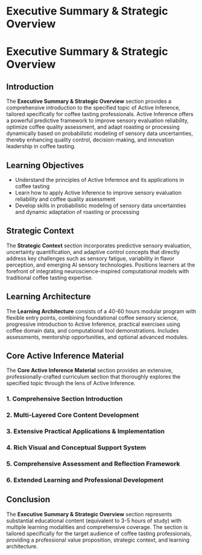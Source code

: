 # Executive Summary & Strategic Overview

# Executive Summary & Strategic Overview

## Introduction

The **Executive Summary & Strategic Overview** section provides a comprehensive introduction to the specified topic of Active Inference, tailored specifically for coffee tasting professionals. Active Inference offers a powerful predictive framework to improve sensory evaluation reliability, optimize coffee quality assessment, and adapt roasting or processing dynamically based on probabilistic modeling of sensory data uncertainties, thereby enhancing quality control, decision-making, and innovation leadership in coffee tasting.

## Learning Objectives

* Understand the principles of Active Inference and its applications in coffee tasting
* Learn how to apply Active Inference to improve sensory evaluation reliability and coffee quality assessment
* Develop skills in probabilistic modeling of sensory data uncertainties and dynamic adaptation of roasting or processing

## Strategic Context

The **Strategic Context** section incorporates predictive sensory evaluation, uncertainty quantification, and adaptive control concepts that directly address key challenges such as sensory fatigue, variability in flavor perception, and emerging AI sensory technologies. Positions learners at the forefront of integrating neuroscience-inspired computational models with traditional coffee tasting expertise.

## Learning Architecture

The **Learning Architecture** consists of a 40-60 hours modular program with flexible entry points, combining foundational coffee sensory science, progressive introduction to Active Inference, practical exercises using coffee domain data, and computational tool demonstrations. Includes assessments, mentorship opportunities, and optional advanced modules.

## Core Active Inference Material

The **Core Active Inference Material** section provides an extensive, professionally-crafted curriculum section that thoroughly explores the specified topic through the lens of Active Inference.

### 1. Comprehensive Section Introduction

### 2. Multi-Layered Core Content Development

### 3. Extensive Practical Applications & Implementation

### 4. Rich Visual and Conceptual Support System

### 5. Comprehensive Assessment and Reflection Framework

### 6. Extended Learning and Professional Development

## Conclusion

The **Executive Summary & Strategic Overview** section represents substantial educational content (equivalent to 3-5 hours of study) with multiple learning modalities and comprehensive coverage. The section is tailored specifically for the target audience of coffee tasting professionals, providing a professional value proposition, strategic context, and learning architecture.